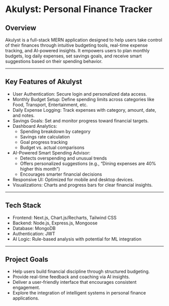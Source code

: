 # Akulyst: Personal Finance Tracker

## Overview
Akulyst is a full-stack MERN application designed to help users take control of their finances through intuitive budgeting tools, real-time expense tracking, and AI-powered insights. It empowers users to plan monthly budgets, log daily expenses, set savings goals, and receive smart suggestions based on their spending behavior.

---

## Key Features of Akulyst
- User Authentication: Secure login and personalized data access.
- Monthly Budget Setup: Define spending limits across categories like Food, Transport, Entertainment, etc.
- Daily Expense Logging: Track expenses with category, amount, date, and notes.
- Savings Goals: Set and monitor progress toward financial targets.
- Dashboard Analytics:
    - Spending breakdown by category
    - Savings rate calculation
    - Goal progress tracking
    - Budget vs. actual comparisons
- AI-Powered Smart Spending Advisor:
    - Detects overspending and unusual trends
    - Offers personalized suggestions (e.g., “Dining expenses are 40% higher this month”)
    - Encourages smarter financial decisions
- Responsive UI: Optimized for mobile and desktop devices.
- Visualizations: Charts and progress bars for clear financial insights.

---

## Tech Stack
- Frontend: Next.js, Chart.js/Recharts, Tailwind CSS
- Backend: Node.js, Express.js, Mongoose
- Database: MongoDB
- Authentication: JWT
- AI Logic: Rule-based analysis with potential for ML integration

---

## Project Goals
- Help users build financial discipline through structured budgeting.
- Provide real-time feedback and coaching via AI insights.
- Deliver a user-friendly interface that encourages consistent engagement.
- Explore the integration of intelligent systems in personal finance applications.
